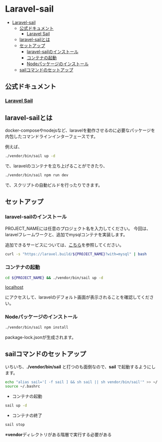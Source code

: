 # Laravel-sail

- [Laravel-sail](#laravel-sail)
  - [公式ドキュメント](#公式ドキュメント)
    - [Laravel Sail](#laravel-sail-1)
  - [laravel-sailとは](#laravel-sailとは)
  - [セットアップ](#セットアップ)
    - [laravel-sailのインストール](#laravel-sailのインストール)
    - [コンテナの起動](#コンテナの起動)
    - [Nodeパッケージのインストール](#nodeパッケージのインストール)
  - [sailコマンドのセットアップ](#sailコマンドのセットアップ)

## 公式ドキュメント

### [Laravel Sail](https://laravel.com/docs/10.x/sail)

## laravel-sailとは

docker-composeやnodejsなど、laravelを動作させるのに必要なパッケージを内包したコマンドラインインターフェースです。

例えば、

```bash
./vendor/bin/sail up -d
```

で、laravelのコンテナを立ち上げることができたり、

```bash
./vendor/bin/sail npm run dev
```

で、スクリプトの自動ビルドを行ったりできます。

## セットアップ

### laravel-sailのインストール

PROJECT_NAMEには任意のプロジェクト名を入力してください。
今回は、laravelフレームワークと、追加でmysqlコンテナを実装します。

追加できるサービスについては、[こちら](https://laravel.com/docs/10.x/installation#choosing-your-sail-services)を参照してください。

```bash
curl -s "https://laravel.build/${PROJECT_NAME}?with=mysql" | bash
```

### コンテナの起動

```bash
cd ${PROJECT_NAME} && ./vendor/bin/sail up -d
```

[localhost](http://localhost)

にアクセスして、laravelのデフォルト画面が表示されることを確認してください。

### Nodeパッケージのインストール

```bash
./vendor/bin/sail npm install
```

package-lock.jsonが生成されます。

## sailコマンドのセットアップ

いちいち、**./vendor/bin/sail** と打つのも面倒なので、**sail** で起動するようにします。

```bash
echo "alias sail='[ -f sail ] && sh sail || sh vendor/bin/sail'" >> ~/.bashrc; \
source ~/.bashrc
```

- コンテナの起動
```bash
sail up -d
```

- コンテナの終了
```bash
sail stop
```

※**vendor**ディレクトリがある階層で実行する必要がある
